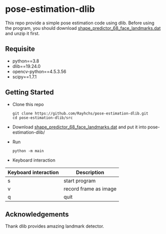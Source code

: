 # pose-estimation-dlib
This repo provide a simple pose estimation code using dlib. Before using the program, you should download [shape_predictor_68_face_landmarks.dat](http://dlib.net/files/shape_predictor_68_face_landmarks.dat.bz2) and unzip it first.

## Requisite
* python==3.8
* dlib==19.24.0
* opencv-python==4.5.3.56
* scipy==1.7.1

## Getting Started
* Clone this repo

      git clone https://github.com/Rayhchs/pose-estimation-dlib.git
      cd pose-estimation-dlib/src
      
* Download [shape_predictor_68_face_landmarks.dat](http://dlib.net/files/shape_predictor_68_face_landmarks.dat.bz2) and put it into pose-estimation-dlib/

* Run

      python -m main

* Keyboard interaction

 | Keyboard interaction | Description |
 | ------------- | ------------- |
 | s | start program |
 | v | record frame as image |
 | q | quit |
 
 ## Acknowledgements
 Thank dlib provides amazing landmark detector.
